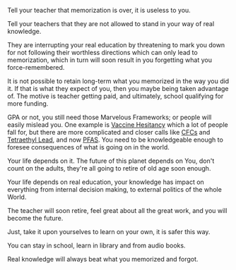Tell your teacher that memorization is over, it is useless to you.

Tell your teachers that they are not allowed to stand in your way of real
knowledge.

They are interrupting your real education by threatening to mark you down
for not following their worthless directions which can only lead to
memorization, which in turn will soon result in you forgetting what you
force-remembered.

It is not possible to retain long-term what you memorized in the way you
did it. If that is what they expect of you, then you maybe being taken
advantage of. The motive is teacher getting paid, and ultimately, school
qualifying for more funding.

GPA or not, you still need those Marvelous Frameworks; or people will
easily mislead you. One example is [Vaccine Hesitancy][1] which a lot of
people fall for, but there are more complicated and closer calls like
[CFCs][2] and [Tetraethyl Lead][3], and now [PFAS][4]. You need to be
knowledgeable enough to foresee consequences of what is going on in the
world.

Your life depends on it. The future of this planet depends on You, don't
count on the adults, they're all going to retire of old age soon enough.

Your life depends on real education, your knowledge has impact on
everything from internal decision making, to external politics of the whole
World.

The teacher will soon retire, feel great about all the great work, and you
will become the future.

Just, take it upon yourselves to learn on your own, it is safer this way.

You can stay in school, learn in library and from audio books.

Real knowledge will always beat what you memorized and forgot.

[1]: https://en.wikipedia.org/wiki/Vaccine_hesitancy
[2]: https://en.wikipedia.org/wiki/Ozone_depletion
[3]: https://www.youtube.com/watch?v=uE2uwBA3EAw
[4]: https://news.ycombinator.com/item?id=22116696